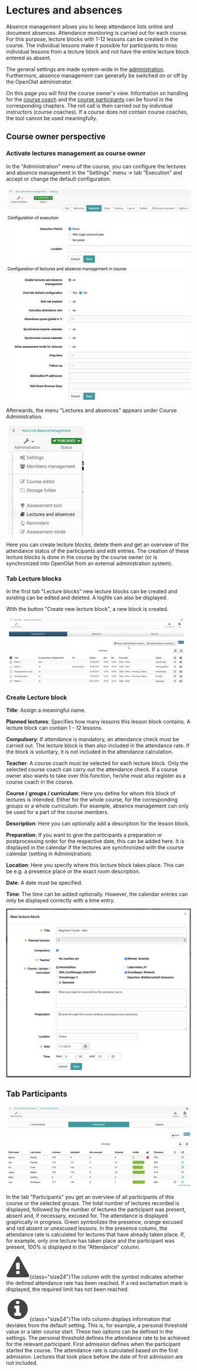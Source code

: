 # Lectures and absences

Absence management allows you to keep attendance lists online and document absences. Attendance monitoring is carried out for each course. For this purpose, lecture blocks with 1-12 lessons can be created in the course. The individual lessons make it possible for participants to miss individual lessons from a lecture block and not have the entire lecture block entered as absent.

The general settings are made system-wide in the [administration](../../manual_admin/administration/Lecture_and_roll_call_management.md). Furthermore, absence management can generally be switched on or off by the OpenOlat administrator.

On this page you will find the course owner's view. Information on handling for the [course coach](../learningresources/Lectures_Teacher_view.md) and the [course participants](../learningresources/Lectures_User_view.md) can be found in the corresponding chapters. The roll call is then carried out by individual instructors (course coaches). If a course does not contain course coaches, the tool cannot be used meaningfully.

## Course owner perspective

### Activate lectures management as course owner

In the "Administration" menu of the course, you can configure the lectures and absence management in the "Settings" menu → tab "Execution" and accept or change the default configuration.

![](assets/Absenz_Config_EN.png)

Afterwards, the menu "Lectures and absences" appears under Course Administration.

![](assets/Absenz_menu_EN.png)

Here you can create lecture blocks, delete them and get an overview of the attendance status of the participants and edit entries. The creation of these lecture blocks is done in the course by the course owner (or is synchronized into OpenOlat from an external administration system).

### Tab Lecture blocks

In the first tab "Lecture blocks" new lecture blocks can be created and existing can be edited and deleted. A logfile can also be displayed.

With the button "Create new lecture block", a new block is created.

![](assets/Lektionen_erstellen.png)

### Create Lecture block

 **Title**: Assign a meaningful name.

 **Planned lectures**: Specifies how many lessons this lesson block contains. A lecture block can contain 1 - 12 lessons.

 **Compulsory**: If attendance is mandatory, an attendance check must be carried out. The lecture block is then also included in the attendance rate. If the block is voluntary, it is not included in the attendance calculation.

 **Teacher**: A course coach must be selected for each lecture block. Only the selected course coach can carry out the attendance check. If a course owner also wants to take over this function, he/she must also register as a course coach in the course.

 **Course / groups / curriculum**: Here you define for whom this block of lectures is intended. Either for the whole course, for the corresponding groups or a whole curriculum. For example, absence management can only be used for a part of the course members.

 **Description**: Here you can optionally add a description for the lesson block.

 **Preparation**: If you want to give the participants a preparation or postprocessing order for the respective date, this can be added here. It is displayed in the calendar if the lectures are synchronized with the course calendar (setting in Administration).

 **Location**: Here you specify where this lecture block takes place. This can be e.g. a presence place or the exact room description.

 **Date**: A date must be specified.

 **Time**: The time can be added optionally. However, the calendar entries can only be displayed correctly with a time entry.

![](assets/Lectureblock_create_EN.png)

## Tab Participants

![](assets/Absenz_TN_EN.png)

In the tab "Participants" you get an overview of all participants of this course or the selected groups. The total number of lectures recorded is displayed, followed by the number of lectures the participant was present, absent and, if necessary, excused for. The attendance is displayed graphically in progress. Green symbolizes the presence, orange excused and red absent or unexcused lessons. In the presence column, the attendance rate is calculated for lectures that have already taken place. If, for example, only one lecture has taken place and the participant was present, 100% is displayed in the "Attendance" column.

![attention](assets/attention_434343_64.png){class="size24"}The column with the symbol indicates whether the defined attendance rate has been reached. If a red exclamation mark is displayed, the required limit has not been reached.

![attention](assets/infomessage.png){class="size24"}The info column displays information that deviates from the default setting. This is, for example, a personal threshold value or a later course start. These two options can be defined in the settings. The personal threshold defines the attendance rate to be achieved for the relevant participant. First admission defines when the participant started the course. The attendance rate is calculated based on the first admission. Lectures that took place before the date of first admission are not included.
